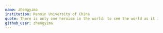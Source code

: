 ```yaml
---
name: zhengyima
institution: Renmin University of China
quote: There is only one heroism in the world: to see the world as it is and to love it.
github_user: zhengyima
---
```

